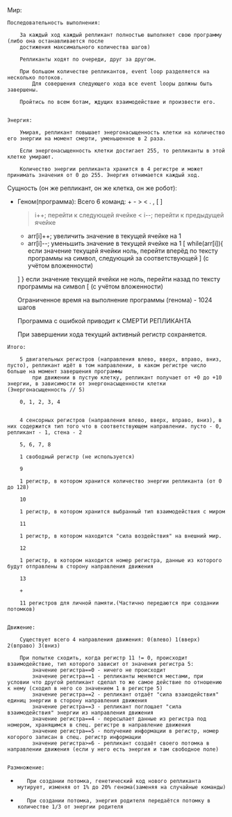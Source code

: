 Мир:


    Последовательность выполнения:
    
        За каждый ход каждый репликант полностью выполняет свою программу (либо она останавливается после 
        достижения максимального количества шагов)
        
        Репликанты ходят по очереди, друг за другом.

        При большом количестве репликантов, event loop разделяется на несколько потоков.
            Для совершения следующего хода все event loopы должны быть завершены.

        Пройтись по всем ботам, ждущих взаимодействие и произвести его.


    Энергия:

        Умирая, репликант повышает энергонасыщенность клетки на количество его энергии на момент смерти, уменьшенное в 2 раза.

        Если энергонасыщенность клетки достигает 255, то репликанты в этой клетке умирают.

        Количество энергии репликанта хранится в 4 регистре и может принимать значения от 0 до 255. Энергия отнимается каждый ход.




Сущность (он же репликант, он же клетка, он же робот):


+    Геном(программа):
        Всего 6 команд: + - > < . , [ ]

        >	i++;	перейти к следующей ячейке
        <	i--;	перейти к предыдущей ячейке
        +	arr[i]++;	увеличить значение в текущей ячейке на 1
        -	arr[i]--;	уменьшить значение в текущей ячейке на 1
        [	while(arr[i]){	если значение текущей ячейки ноль, перейти вперёд по тексту программы на символ, следующий за соответствующей ] (с учётом вложенности)

        ]	}	если значение текущей ячейки не ноль, перейти назад по тексту программы на символ [ (с учётом вложенности)


        Ограниченное время на выполнение программы (генома) - 1024 шагов

        Программа с ошибкой приводит к СМЕРТИ РЕПЛИКАНТА

        При завершении хода текущий активный регистр сохраняется.


    Итого:

        5 двигательных регистров (направления влево, вверх, вправо, вниз, пусто), репликант идёт в том направлении, в каком регистре число больше на момент завершения программы
            при движении в пустую клетку, репликант получает от +0 до +10 энергии, в зависимости от энергонасыщенности клетки (Энергонасыщенность // 5)   

        0, 1, 2, 3, 4         
        
        
        4 сенсорных регистров (направления влево, вверх, вправо, вниз), в них содержится тип того что в соответствующем направлении. пусто - 0, репликант - 1, стена - 2 

        5, 6, 7, 8

        1 свободный регистр (не используется)

        9

        1 регистр, в котором хранится количество энергии репликанта (от 0 до 128)

        10

        1 регистр, в котором хранится выбранный тип взаимодействия с миром

        11

        1 регистр, в котором находится "сила воздействия" на внешний мир.

        12

        1 регистр, в котором находится номер регистра, данные из которого будут отправлены в сторону направления движения

        13

        +

        11 регистров для личной памяти.(Частично передаются при создании потомков)

    
    Движение:

        Существует всего 4 направления движения: 0(влево) 1(вверх) 2(вправо) 3(вниз)

        При попытке сходить, когда регистр 11 != 0, происходит взаимодействие, тип которого зависит от значения регистра 5:
            значение регистра==0 - ничего не происходит
            значение регистра==1 - репликанты меняются местами, при условии что другой репликант сделал то же самое действие по отношению к нему (сходил в него со значением 1 в регистре 5)
            значение регистра==2 - репликант отдаёт "сила взаиодействия" единиц энергии в сторону направления движения
            значение регистра==3 - репликант поглощает "сила взаимодействия" энергии из направления движения
            значение регистра==4 - пересылает данные из регистра под номером, хранящимся в спец. регистре в направление движения
            значение регистра==5 - получение информации в регистр, номер когорого записан в спец. регистр информации
            значение регистра>=6 - репликант создаёт своего потомка в направлении движения (если у него есть энергия и там свободное поле)
        

    Размножение:
        
+        При создании потомка, генетический код нового репликанта мутирует, изменяя от 1% до 20% генома(заменяя на случайные команды)
+        При создании потомка, энергия родителя передаётся потомку в количестве 1/3 от энергии родителя



        
